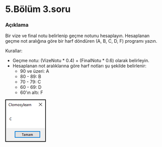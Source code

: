 # 5.Bölüm 3.soru

### Açıklama

Bir vize ve final notu belirlenip geçme notunu hesaplayın. Hesaplanan geçme not aralığına göre bir harf döndüren (A, B, C, D, F) programı yazın.

Kurallar:
* Geçme notu: (VizeNotu * 0.4) + (FinalNotu * 0.6) olarak belirleyin.
* Hesaplanan not aralıklarına göre harf notları şu şekilde belirlenir:
	* 90 ve üzeri: A
	* 80 - 89: B
	* 70 - 79: C
	* 60 - 69: D
	* 60’ın altı: F

![Bolum 5-Soru 3](Bolum5_3.png)
